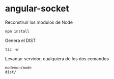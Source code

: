 # angular-socket


Reconstruir los módulos de Node
```
npm install
```

Genera el DIST
```
tsc -w
```

Levantar servidor, cualquiera de los dos comandos
```
nodemon/node 
dist/
```
